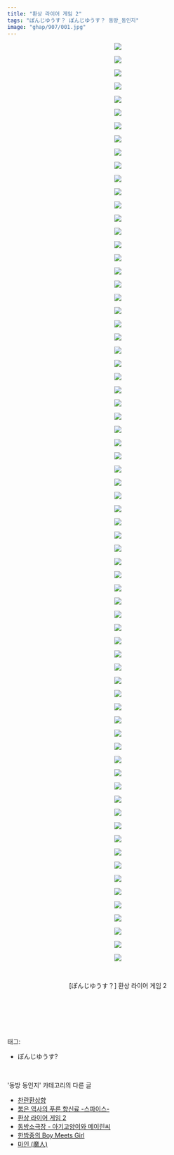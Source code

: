 ```yaml
---
title: "환상 라이어 게임 2"
tags: "ぽんじゆうす？ ぽんじゆうす？ 동방_동인지"
image: "ghap/907/001.jpg"
---
```

<div class="article">
<p style="text-align: center; clear: none; float: none;"><img src="{{ site.nasurl }}/ghap/907/001.jpg"/></p>
<p style="text-align: center; clear: none; float: none;"><img src="{{ site.nasurl }}/ghap/907/002.jpg"/></p>
<p style="text-align: center; clear: none; float: none;"><img src="{{ site.nasurl }}/ghap/907/003.jpg"/></p>
<p style="text-align: center; clear: none; float: none;"><img src="{{ site.nasurl }}/ghap/907/004.jpg"/></p>
<p style="text-align: center; clear: none; float: none;"><img src="{{ site.nasurl }}/ghap/907/005.jpg"/></p>
<p style="text-align: center; clear: none; float: none;"><img src="{{ site.nasurl }}/ghap/907/006.jpg"/></p>
<p style="text-align: center; clear: none; float: none;"><img src="{{ site.nasurl }}/ghap/907/007.jpg"/></p>
<p style="text-align: center; clear: none; float: none;"><img src="{{ site.nasurl }}/ghap/907/008.jpg"/></p>
<p style="text-align: center; clear: none; float: none;"><img src="{{ site.nasurl }}/ghap/907/009.jpg"/></p>
<p style="text-align: center; clear: none; float: none;"><img src="{{ site.nasurl }}/ghap/907/010.jpg"/></p>
<p style="text-align: center; clear: none; float: none;"><img src="{{ site.nasurl }}/ghap/907/011.jpg"/></p>
<p style="text-align: center; clear: none; float: none;"><img src="{{ site.nasurl }}/ghap/907/012.jpg"/></p>
<p style="text-align: center; clear: none; float: none;"><img src="{{ site.nasurl }}/ghap/907/013.jpg"/></p>
<p style="text-align: center; clear: none; float: none;"><img src="{{ site.nasurl }}/ghap/907/014.jpg"/></p>
<p style="text-align: center; clear: none; float: none;"><img src="{{ site.nasurl }}/ghap/907/015.jpg"/></p>
<p style="text-align: center; clear: none; float: none;"><img src="{{ site.nasurl }}/ghap/907/016.jpg"/></p>
<p style="text-align: center; clear: none; float: none;"><img src="{{ site.nasurl }}/ghap/907/017.jpg"/></p>
<p style="text-align: center; clear: none; float: none;"><img src="{{ site.nasurl }}/ghap/907/018.jpg"/></p>
<p style="text-align: center; clear: none; float: none;"><img src="{{ site.nasurl }}/ghap/907/019.jpg"/></p>
<p style="text-align: center; clear: none; float: none;"><img src="{{ site.nasurl }}/ghap/907/020.jpg"/></p>
<p style="text-align: center; clear: none; float: none;"><img src="{{ site.nasurl }}/ghap/907/021.jpg"/></p>
<p style="text-align: center; clear: none; float: none;"><img src="{{ site.nasurl }}/ghap/907/022.jpg"/></p>
<p style="text-align: center; clear: none; float: none;"><img src="{{ site.nasurl }}/ghap/907/023.jpg"/></p>
<p style="text-align: center; clear: none; float: none;"><img src="{{ site.nasurl }}/ghap/907/024.jpg"/></p>
<p style="text-align: center; clear: none; float: none;"><img src="{{ site.nasurl }}/ghap/907/025.jpg"/></p>
<p style="text-align: center; clear: none; float: none;"><img src="{{ site.nasurl }}/ghap/907/026.jpg"/></p>
<p style="text-align: center; clear: none; float: none;"><img src="{{ site.nasurl }}/ghap/907/027.jpg"/></p>
<p style="text-align: center; clear: none; float: none;"><img src="{{ site.nasurl }}/ghap/907/028.jpg"/></p>
<p style="text-align: center; clear: none; float: none;"><img src="{{ site.nasurl }}/ghap/907/029.jpg"/></p>
<p style="text-align: center; clear: none; float: none;"><img src="{{ site.nasurl }}/ghap/907/030.jpg"/></p>
<p style="text-align: center; clear: none; float: none;"><img src="{{ site.nasurl }}/ghap/907/031.jpg"/></p>
<p style="text-align: center; clear: none; float: none;"><img src="{{ site.nasurl }}/ghap/907/032.jpg"/></p>
<p style="text-align: center; clear: none; float: none;"><img src="{{ site.nasurl }}/ghap/907/033.jpg"/></p>
<p style="text-align: center; clear: none; float: none;"><img src="{{ site.nasurl }}/ghap/907/034.jpg"/></p>
<p style="text-align: center; clear: none; float: none;"><img src="{{ site.nasurl }}/ghap/907/035.jpg"/></p>
<p style="text-align: center; clear: none; float: none;"><img src="{{ site.nasurl }}/ghap/907/036.jpg"/></p>
<p style="text-align: center; clear: none; float: none;"><img src="{{ site.nasurl }}/ghap/907/037.jpg"/></p>
<p style="text-align: center; clear: none; float: none;"><img src="{{ site.nasurl }}/ghap/907/038.jpg"/></p>
<p style="text-align: center; clear: none; float: none;"><img src="{{ site.nasurl }}/ghap/907/039.jpg"/></p>
<p style="text-align: center; clear: none; float: none;"><img src="{{ site.nasurl }}/ghap/907/040.jpg"/></p>
<p style="text-align: center; clear: none; float: none;"><img src="{{ site.nasurl }}/ghap/907/041.jpg"/></p>
<p style="text-align: center; clear: none; float: none;"><img src="{{ site.nasurl }}/ghap/907/042.jpg"/></p>
<p style="text-align: center; clear: none; float: none;"><img src="{{ site.nasurl }}/ghap/907/043.jpg"/></p>
<p style="text-align: center; clear: none; float: none;"><img src="{{ site.nasurl }}/ghap/907/044.jpg"/></p>
<p style="text-align: center; clear: none; float: none;"><img src="{{ site.nasurl }}/ghap/907/045.jpg"/></p>
<p style="text-align: center; clear: none; float: none;"><img src="{{ site.nasurl }}/ghap/907/046.jpg"/></p>
<p style="text-align: center; clear: none; float: none;"><img src="{{ site.nasurl }}/ghap/907/047.jpg"/></p>
<p style="text-align: center; clear: none; float: none;"><img src="{{ site.nasurl }}/ghap/907/048.jpg"/></p>
<p style="text-align: center; clear: none; float: none;"><img src="{{ site.nasurl }}/ghap/907/049.jpg"/></p>
<p style="text-align: center; clear: none; float: none;"><img src="{{ site.nasurl }}/ghap/907/050.jpg"/></p>
<p style="text-align: center; clear: none; float: none;"><img src="{{ site.nasurl }}/ghap/907/051.jpg"/></p>
<p style="text-align: center; clear: none; float: none;"><img src="{{ site.nasurl }}/ghap/907/052.jpg"/></p>
<p style="text-align: center; clear: none; float: none;"><img src="{{ site.nasurl }}/ghap/907/053.jpg"/></p>
<p style="text-align: center; clear: none; float: none;"><img src="{{ site.nasurl }}/ghap/907/054.jpg"/></p>
<p style="text-align: center; clear: none; float: none;"><img src="{{ site.nasurl }}/ghap/907/055.jpg"/></p>
<p style="text-align: center; clear: none; float: none;"><img src="{{ site.nasurl }}/ghap/907/056.jpg"/></p>
<p style="text-align: center; clear: none; float: none;"><img src="{{ site.nasurl }}/ghap/907/057.jpg"/></p>
<p style="text-align: center; clear: none; float: none;"><img src="{{ site.nasurl }}/ghap/907/058.jpg"/></p>
<p style="text-align: center; clear: none; float: none;"><img src="{{ site.nasurl }}/ghap/907/059.jpg"/></p>
<p style="text-align: center; clear: none; float: none;"><img src="{{ site.nasurl }}/ghap/907/060.jpg"/></p>
<p style="text-align: center; clear: none; float: none;"><img src="{{ site.nasurl }}/ghap/907/061.jpg"/></p>
<p style="text-align: center; clear: none; float: none;"><img src="{{ site.nasurl }}/ghap/907/062.jpg"/></p>
<p style="text-align: center; clear: none; float: none;"><img src="{{ site.nasurl }}/ghap/907/063.jpg"/></p>
<p style="text-align: center; clear: none; float: none;"><img src="{{ site.nasurl }}/ghap/907/064.jpg"/></p>
<p style="text-align: center; clear: none; float: none;"><img src="{{ site.nasurl }}/ghap/907/065.jpg"/></p>
<p style="text-align: center; clear: none; float: none;"><img src="{{ site.nasurl }}/ghap/907/066.jpg"/></p>
<p style="text-align: center; clear: none; float: none;"><img src="{{ site.nasurl }}/ghap/907/067.jpg"/></p>
<p style="text-align: center; clear: none; float: none;"><img src="{{ site.nasurl }}/ghap/907/068.jpg"/></p>
<p style="text-align: center; clear: none; float: none;"><img src="{{ site.nasurl }}/ghap/907/069.jpg"/></p>
<p style="text-align: center; clear: none; float: none;"><img src="{{ site.nasurl }}/ghap/907/070.jpg"/></p>
<p style="text-align: center; clear: none; float: none;"><br/></p>
<p style="text-align: center; clear: none; float: none;">[ぽんじゆうす？] 환상 라이어 게임 2</p>
<p style="text-align: center; clear: none; float: none;"><br/></p>
<p><br/></p>
</div><br/>
<div class="tagTrail">
<p>태그: </p>
<ul>
<li>ぽんじゆうす?</li>
</ul>
</div><br/>
<div class="another">
<p>'동방 동인지' 카테고리의 다른 글</p>
<ul>
<li><a href="/2016-07-17-ghap_909">찬란환상향</a></li>
<li><a href="/2016-07-17-ghap_908">붉은 역사의 푸른 향신료 -스파이스-</a></li>
<li><a href="/2016-07-17-ghap_907">환상 라이어 게임 2</a></li>
<li><a href="/2016-07-17-ghap_906">동방소극장 - 아기고양이와 메이린씨</a></li>
<li><a href="/2016-07-17-ghap_905">한밤중의 Boy Meets Girl</a></li>
<li><a href="/2016-07-17-ghap_903">마인 (魔人)</a></li>
</ul>
</div><br/>
<div class="cb_module cb_fluid">
<div class="cb_wrt cb_profile">
</div><!-- commentList close -->
</div><br/>

